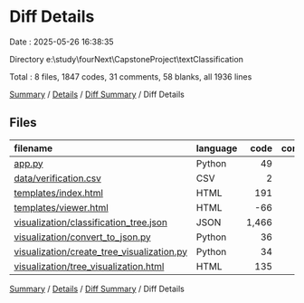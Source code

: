 # Diff Details

Date : 2025-05-26 16:38:35

Directory e:\\study\\fourNext\\CapstoneProject\\textClassification

Total : 8 files,  1847 codes, 31 comments, 58 blanks, all 1936 lines

[Summary](results.md) / [Details](details.md) / [Diff Summary](diff.md) / Diff Details

## Files
| filename | language | code | comment | blank | total |
| :--- | :--- | ---: | ---: | ---: | ---: |
| [app.py](/app.py) | Python | 49 | 11 | 14 | 74 |
| [data/verification.csv](/data/verification.csv) | CSV | 2 | 0 | 1 | 3 |
| [templates/index.html](/templates/index.html) | HTML | 191 | 6 | 16 | 213 |
| [templates/viewer.html](/templates/viewer.html) | HTML | -66 | 0 | -5 | -71 |
| [visualization/classification_tree.json](/visualization/classification_tree.json) | JSON | 1,466 | 0 | 0 | 1,466 |
| [visualization/convert_to_json.py](/visualization/convert_to_json.py) | Python | 36 | 6 | 11 | 53 |
| [visualization/create_tree_visualization.py](/visualization/create_tree_visualization.py) | Python | 34 | 8 | 9 | 51 |
| [visualization/tree_visualization.html](/visualization/tree_visualization.html) | HTML | 135 | 0 | 12 | 147 |

[Summary](results.md) / [Details](details.md) / [Diff Summary](diff.md) / Diff Details